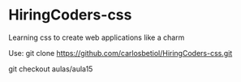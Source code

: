 # HiringCoders-css
Learning css to create web applications like a charm

Use:
git clone https://github.com/carlosbetiol/HiringCoders-css.git

git checkout aulas/aula15


